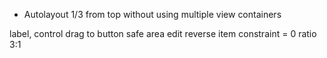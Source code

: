 * Autolayout 1/3 from top without using multiple view containers

label, control drag to button safe area
edit reverse item
constraint = 0
ratio 3:1

